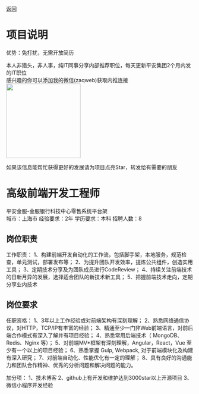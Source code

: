 [返回](../)

# 项目说明

优势：免打扰，无需开放简历

本人非猎头，非人事，纯IT同事分享内部推荐职位，每天更新平安集团2个月内发的IT职位  
感兴趣的你可以添加我的微信(zaqweb)获取内推连接  
<img src="https://github.com/zaqweb/PA-IT-JOBS/blob/master/WechatICode.jpeg"  height="200" width="200">

如果该信息能帮忙获得更好的发展请为项目点亮Star，转发给有需要的朋友

# 高级前端开发工程师
平安金服-金服银行科技中心零售系统平台架  
城市：上海市 经验要求：2年 学历要求：本科  招聘人数：8

## 岗位职责
工作职责：
1、构建前端开发自动化的工作流，包括脚手架，本地服务，规范检查，单元测试，部署发布等；
2、为提升团队开发效率，提炼公共组件，创造实用工具；
3、定期技术分享及为团队成员进行CodeReview；
4、持续关注前端技术的日新月异的发展，选择适合团队的新技术新工具；
5、把握前端技术走向，定期分享业内技术

## 岗位要求
任职资格：
1、3年以上工作经验或对前端架构有深刻理解；
2、熟悉网络通信协议，对HTTP，TCP/IP有丰富的经验；
3、精通至少一门非Web前端语言，对前后端合作模式有深入了解并有项目经验； 
4、熟悉常用后端技术（ MongoDB、Redis、Nginx 等）；
5、对前端MV*框架有深刻理解，Angular，React，Vue 至少有一个以上的项目经验；
6、熟悉掌握 Gulp, Webpack, 对于前端模块化及构建有深入研究；
7、对前端自动化、性能优化有一定的理解；
8、具有良好的沟通能力和团队合作精神、优秀的分析问题和解决问题的能力。

加分项：
1、技术博客
2、github上有开发和维护达到3000star以上开源项目
3、微信小程序开发经验





